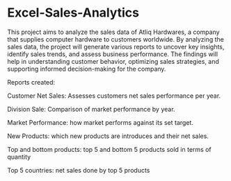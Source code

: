 # Excel-Sales-Analytics

This project aims to analyze the sales data of Atliq Hardwares, a company that supplies computer hardware to customers worldwide. By analyzing the sales data, the project will generate various reports to uncover key insights, identify sales trends, and assess business performance. The findings will help in understanding customer behavior, optimizing sales strategies, and supporting informed decision-making for the company.


Reports created:

Customer Net Sales: Assesses customers net sales performance per year.

Division Sale: Comparison of market performance by year.

Market Performance: how market performs against its set target.

New Products: which new products are introduces and their net sales.

Top and bottom products: top 5 and bottom 5 products sold in terms of quantity

Top 5 countries: net sales done by top 5 products

